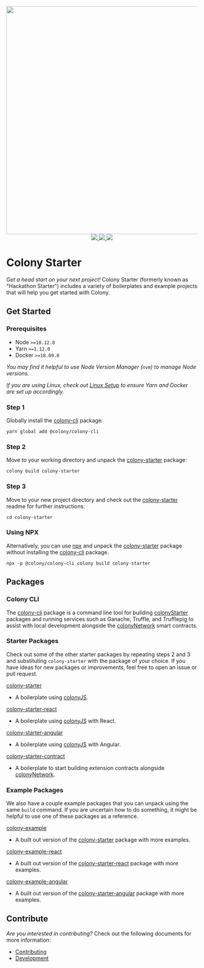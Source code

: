 <div align="center">
  <img src="/docs/img/colonyStarter_color.svg" width="600" />
</div>
<div align="center">
  <a href="https://circleci.com/gh/JoinColony/colonyStarter">
    <img src="https://circleci.com/gh/JoinColony/colonyStarter.svg?style=shield" />
  </a>
  <a href="https://gitter.im/JoinColony/colonyStarter">
    <img src="https://img.shields.io/gitter/room/TechnologyAdvice/Stardust.svg" />
  </a>
  <a href="https://build.colony.io/">
    <img src="https://img.shields.io/discourse/https/build.colony.io/status.svg" />
  </a>
</div>

# Colony Starter

_Get a head start on your next project!_ Colony Starter (formerly known as "Hackathon Starter") includes a variety of boilerplates and example projects that will help you get started with Colony.

## Get Started

### Prerequisites

- Node `>=10.12.0`
- Yarn `>=1.12.0`
- Docker `>=18.09.0`

_You may find it helpful to use Node Version Manager (`nvm`) to manage Node versions._

_If you are using Linux, check out [Linux Setup](/.github/LINUX_SETUP.md) to ensure Yarn and Docker are set up accordingly._

### Step 1

Globally install the [colony-cli](/packages/colony-cli) package:

```
yarn global add @colony/colony-cli
```

### Step 2

Move to your working directory and unpack the [colony-starter](/packages/colony-starter) package:

```
colony build colony-starter
```

### Step 3

Move to your new project directory and check out the [colony-starter](/packages/colony-starter) readme for further instructions:

```
cd colony-starter
```

### Using NPX

Alternatively, you can use [npx](https://www.npmjs.com/package/npx) and unpack the [colony-starter](/packages/colony-starter) package without installing the [colony-cli](/packages/colony-cli) package.

```
npx -p @colony/colony-cli colony build colony-starter
```

## Packages

### Colony CLI

The [colony-cli](/packages/colony-cli) package is a command line tool for building [colonyStarter](https://github.com/JoinColony/colonyStarter) packages and running services such as Ganache, Truffle, and Trufflepig to assist with local development alongside the [colonyNetwork](https://github.com/JoinColony/colonyNetwork) smart contracts.

### Starter Packages

Check out some of the other starter packages by repeating steps 2 and 3 and substituting `colony-starter` with the package of your choice. If you have ideas for new packages or improvements, feel free to open an issue or pull request.

[colony-starter](/packages/colony-starter)

- A boilerplate using [colonyJS](https://github.com/JoinColony/colonyJS).

[colony-starter-react](/packages/colony-starter-react)

- A boilerplate using [colonyJS](https://github.com/JoinColony/colonyJS) with React.

[colony-starter-angular](/packages/colony-starter-angular)

- A boilerplate using [colonyJS](https://github.com/JoinColony/colonyJS) with Angular.

[colony-starter-contract](/packages/colony-starter-contract)

- A boilerplate to start building extension contracts alongside [colonyNetwork](https://github.com/JoinColony/colonyNetwork).

### Example Packages

We also have a couple example packages that you can unpack using the same `build` command. If you are uncertain how to do something, it might be helpful to use one of these packages as a reference.

[colony-example](/packages/colony-example)

- A built out version of the [colony-starter](/packages/colony-starter) package with more examples.

[colony-example-react](/packages/colony-example-react)

- A built out version of the [colony-starter-react](/packages/colony-starter-react) package with more examples.

[colony-example-angular](/packages/colony-example-angular)

- A built out version of the [colony-starter-angular](/packages/colony-starter-angular) package with more examples.

## Contribute

_Are you interested in contributing?_ Check out the following documents for more information:

- [Contributing](/.github/CONTRIBUTING.md)
- [Development](/.github/DEVELOPMENT.md)
